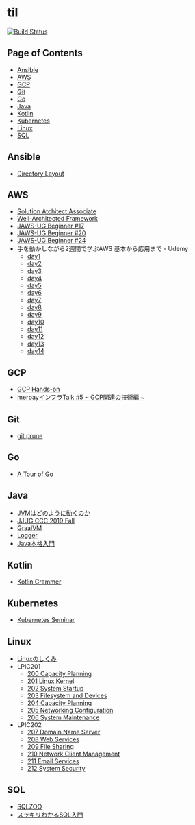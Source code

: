 til
===

[![Build Status](https://travis-ci.org/wkodate/til.svg?branch=master)](https://travis-ci.org/wkodate/til)

## Page of Contents
- [Ansible](#ansible)
- [AWS](#aws)
- [GCP](#gcp)
- [Git](#git)
- [Go](#go)
- [Java](#java)
- [Kotlin](#kotlin)
- [Kubernetes](#kubernetes)
- [Linux](#linux)
- [SQL](#sql)

## Ansible

- [Directory Layout](ansible/directory-layout.md)

## AWS

- [Solution Atchitect Associate](aws/certification/solutions-architect-associate.md)
- [Well-Architected Framework](aws/certification/well-architected-framework.md)
- [JAWS-UG Beginner #17](aws/jawsug_beginner/jawsug_beginner_17.md)
- [JAWS-UG Beginner #20](aws/jawsug_beginner/jawsug_beginner_20.md)
- [JAWS-UG Beginner #24](aws/jawsug_beginner/jawsug_beginner_24.md)
- 手を動かしながら2週間で学ぶAWS 基本から応用まで - Udemy
  - [day1](aws/udemy-aws-14days/day1.md)
  - [day2](aws/udemy-aws-14days/day2.md)
  - [day3](aws/udemy-aws-14days/day3.md)
  - [day4](aws/udemy-aws-14days/day4.md)
  - [day5](aws/udemy-aws-14days/day5.md)
  - [day6](aws/udemy-aws-14days/day6.md)
  - [day7](aws/udemy-aws-14days/day7.md)
  - [day8](aws/udemy-aws-14days/day8.md)
  - [day9](aws/udemy-aws-14days/day9.md)
  - [day10](aws/udemy-aws-14days/day10.md)
  - [day11](aws/udemy-aws-14days/day11.md)
  - [day12](aws/udemy-aws-14days/day12.md)
  - [day13](aws/udemy-aws-14days/day13.md)
  - [day14](aws/udemy-aws-14days/day14.md)

## GCP

- [GCP Hands-on](gcp/gcp-handson.md)
- [merpayインフラTalk #5 ~ GCP関連の技術編 ~](gcp/workshop/191113_merpay_infra.md)

## Git

- [git prune](git/git-prune.md)

## Go

- [A Tour of Go](golang/go-tour/README.md)

## Java

- [JVMはどのように動くのか](java/jvm/jvm-arc.md)
- [JJUG CCC 2019 Fall](java/conference/jjug-ccc-2019-fall.md)
- [GraalVM](java/graalvm/README.md)
- [Logger](java/logger/README.md)
- [Java本格入門](java/java-acroquest.md)

## Kotlin

- [Kotlin Grammer](kotlin/README.md)

## Kubernetes

- [Kubernetes Seminar](kubernetes/seminar.md)

## Linux

- [Linuxのしくみ](linux/linux-no-shikumi.md)
- LPIC201
  - [200 Capacity Planning](linux/lpic201/200-capacity-planning.md)
  - [201 Linux Kernel](linux/lpic201/201-linux-kernel.md)
  - [202 System Startup](linux/lpic201/202-system-startup.md)
  - [203 Filesystem and Devices](linux/lpic201/203-filesystem-and-devices.md)
  - [204 Capacity Planning](linux/lpic201/204-advanced-storage-device-adinistration.md) 
  - [205 Networking Configuration](linux/lpic201/205-networking-configuration.md)
  - [206 System Maintenance](linux/lpic201/206-system-maintenance.md)
- LPIC202
  - [207 Domain Name Server](linux/lpic202/207-domain-name-server.md)
  - [208 Web Services](linux/lpic202/208-web-services.md)
  - [209 File Sharing](linux/lpic202/209-file-sharing.md)
  - [210 Network Client Management](linux/lpic202/210-network-client-management.md)
  - [211 Email Services](linux/lpic202/211-email-services.md)
  - [212 System Security](linux/lpic202/212-system-security.md)

## SQL

- [SQLZOO](sql/sqlzoo/README.md)
- [スッキリわかるSQL入門](sql/sukkiri/README.md)